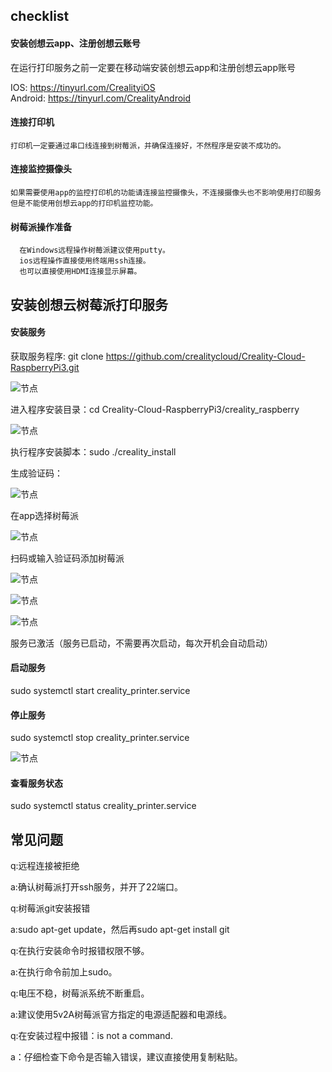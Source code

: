 

## checklist

  #### 安装创想云app、注册创想云账号
  在运行打印服务之前一定要在移动端安装创想云app和注册创想云app账号  

  IOS: https://tinyurl.com/CrealityiOS  
  Android: https://tinyurl.com/CrealityAndroid

  #### 连接打印机

    打印机一定要通过串口线连接到树莓派，并确保连接好，不然程序是安装不成功的。

  #### 连接监控摄像头
    
    如果需要使用app的监控打印机的功能请连接监控摄像头，不连接摄像头也不影响使用打印服务但是不能使用创想云app的打印机监控功能。

  #### 树莓派操作准备
      在Windows远程操作树莓派建议使用putty。
      ios远程操作直接使用终端用ssh连接。
      也可以直接使用HDMI连接显示屏幕。

## 安装创想云树莓派打印服务
#### 安装服务

  获取服务程序: git clone https://github.com/crealitycloud/Creality-Cloud-RaspberryPi3.git

  ![节点](./picture/git.png)

  进入程序安装目录：cd Creality-Cloud-RaspberryPi3/creality_raspberry

  ![节点](./picture/cd_path.png)

  执行程序安装脚本：sudo ./creality_install

  生成验证码： 

  ![节点](./picture/install.png)

  在app选择树莓派

  ![节点](./picture/add_rasp.jpg)

  扫码或输入验证码添加树莓派

  ![节点](./picture/add_import.jpg)
  
  ![节点](./picture/adding.jpg)

  ![节点](./picture/add_success.jpg)

  服务已激活（服务已启动，不需要再次启动，每次开机会自动启动）

#### 启动服务
sudo systemctl start creality_printer.service
#### 停止服务
sudo systemctl stop creality_printer.service

![节点](./picture/stop.jpg)


#### 查看服务状态 
sudo systemctl status creality_printer.service

## 常见问题
q:远程连接被拒绝

a:确认树莓派打开ssh服务，并开了22端口。

q:树莓派git安装报错

a:sudo apt-get update，然后再sudo apt-get install git

q:在执行安装命令时报错权限不够。

a:在执行命令前加上sudo。

q:电压不稳，树莓派系统不断重启。

a:建议使用5v2A树莓派官方指定的电源适配器和电源线。

q:在安装过程中报错：is not a command.

a：仔细检查下命令是否输入错误，建议直接使用复制粘贴。
